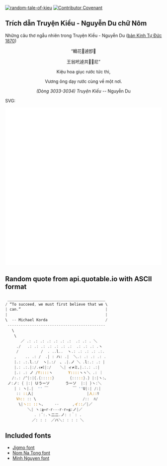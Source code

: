 [![random-tale-of-kieu](https://github.com/huuquyet/random-tale-of-kieu/actions/workflows/random-tale-of-kieu.yml/badge.svg)](https://github.com/huuquyet/random-tale-of-kieu/actions/workflows/random-tale-of-kieu.yml)
[![Contributor Covenant](https://img.shields.io/badge/Contributor%20Covenant-2.1-4baaaa.svg)](.github/CODE_OF_CONDUCT.md "Contributor Covenant 2.1")

## Trích dẫn Truyện Kiều - Nguyễn Du chữ Nôm

Những câu thơ ngẫu nhiên trong Truyện Kiều - Nguyễn Du ([bản Kinh Tự Đức 1870](https://vi.wikisource.org/wiki/Truy%E1%BB%87n_Ki%E1%BB%81u_(b%E1%BA%A3n_Kinh_T%E1%BB%B1_%C4%90%E1%BB%A9c_1870)))

<div align="center">
<!-- START_KIEU -->
      <p class="nom">“轎花𠽖逴卽𪰛</p>
      <p class="nom">王翁𠰺逴共𧗱󰜋尼”</p>
      <p class="quocngu">Kiệu hoa giục rước tức thì,</p>
      <p class="quocngu">Vương ông dạy rước cùng về một nơi.</p>
      <p class="author"><i>(Dòng 3033-3034) Truyện Kiều</i> -- Nguyễn Du</p>
<!-- END_KIEU -->
</div>

SVG:

<div align="center">
  <img src="./assets/random-kieu.svg" alt="The Tale of Kieu - Nguyen Du">
</div>

## Random quote from api.quotable.io with ASCII format

<!-- START_QUOTE -->
```rust
 ____________________________________________
/ “To succeed, we must first believe that we \
| can.”                                      |
|                                            |
\  -- Michael Korda                          /
 --------------------------------------------
   \
    \
       ／ .: .: .: .: .: .: .:  .: .: . ＼
     ./   .: .: .: .: .: .: .:  .: .: .: .ヽ
     /          /  . ..l..  ヽ.: .: .: .: .:.
    ,    .. .: /  .| : ハ: .|  ＼.: .: .: .: .
    |.: .:.l.:/  ヽ|.:/  ､ .|.ノ ＼ .l:.: .: |
    |.: .:.|:/.ｨ≠ﾐ|:/    ＼| ィ≠ミ､|.:.: .:|
    |.: .: ノ /Y::::ヽ       Y::::ヽヽ＼ .: ｜
   /:.: /^|:|{.{:::::}       {:::::}.} |:|ヽ:､
 ノ:ノ: { |:| Ｕうーソ       うーソ  |:| }ヽ:＼
    | : ヽ|.|  '' ￣           ￣ ''U|:| /:|
     :: ::人|                        |人::ﾘ
     Vﾊ:: :: \                     /::  ﾊ/
      \|ヽ:: ::ヽ､     --      ,イ::／|／
          ＼| ヽ:≧=r-r---r-r=≦:ノ|／
             . :´:.ヽ二二.ノ: :｀: .
            ／: : :  ／ハ＼: : : : ＼
```
<!-- END_QUOTE -->

## Included fonts

- [Jigmo font](https://github.com/kamichikoichi/jigmo)
- [Nom Na Tong font](https://github.com/nomfoundation/font)
- [Minh Nguyen font](https://github.com/TKYKmori/Minh-Nguyen)
